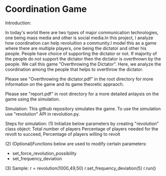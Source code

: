 # Coordination Game

Introduction:

In today's world there are two types of major communication technologies, one being mass media and other is social media.In this project, I analyze how coordination can help revoluition a community.I model this as a game where there are multiple players, one being the dictator and other his people. People have choice of supporting the dictator or not. If majority of the people do not support the dictator then the dictator is overthrown by the people. We call this game "Overthrowing the Dictator". Here, we analyze the coordination among the people that helps to overthrow the dictator. 

Please see "Overthrowing the dictator.pdf" in the root directory for more information on the game and its game theoretic appraoch.

Please see "report.pdf" in root directory for a more detailed anlaysis on the game using the simulation.

Simulation:
This github repository simulates the game. To use the simulation use "revolution" API in revolution.py.

Steps for simulation:
(1) Initialize below parameters by creating "revolution" class object:
    Total number of players
    Percentage of players needed for the revolt to succeed,
    Percentage of players willing to revolt

(2) (Optional)Functions below are used to modify certain parameters:
- set_force_revolution_possibility
- set_frequency_deviation

(3) Sample:
r = revolution(1000,49,50)
r.set_frequency_deviation(5)
r.run()

